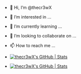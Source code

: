 - 👋 Hi, I’m @thecr3wX
- 👀 I’m interested in ...
- 🌱 I’m currently learning ...
- 💞️ I’m looking to collaborate on ...
- 📫 How to reach me ...

- [![thecr3wX's GitHub | Stats](https://stats.quine.sh/thecr3wX/github?theme=dark)](https://quine.sh?utm_source=widgets&utm_campaign=thecr3wX)

- [![thecr3wX's GitHub | Stats](https://stats.quine.sh/thecr3wX/github?theme=dark)](https://quine.sh?utm_source=widgets&utm_campaign=thecr3wX)

<!---
thecr3wX/thecr3wX is a ✨ special ✨ repository because its `README.md` (this file) appears on your GitHub profile.
You can click the Preview link to take a look at your changes.
--->
